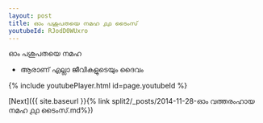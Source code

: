 ```yaml
---
layout: post
title: ഓം പശുപതയെ നമഹ ൧൧ ടൈംസ്
youtubeId: RJodD0WUxro
---
```

 
 
 ഓം പശുപതയെ നമഹ 
 
 -  ആരാണ് എല്ലാ ജീവികളുടെയും ദൈവം 
 
  
 
  
 
 
 
 
 
 


{% include youtubePlayer.html id=page.youtubeId %}
 
[Next]({{ site.baseurl }}{% link  split2/_posts/2014-11-28-ഓം വത്തരംഹായ നമഹ ൧൧ ടൈംസ്.md%})
 
